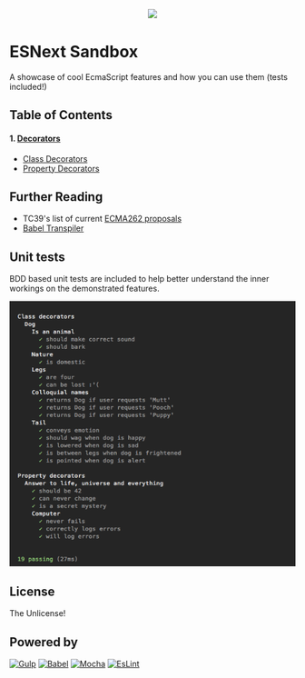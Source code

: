 <p align="center">
<img src="https://upload.wikimedia.org/wikipedia/commons/thumb/6/6a/JavaScript-logo.png/768px-JavaScript-logo.png" width="200">
</p>

ESNext Sandbox
==

A showcase of cool EcmaScript features and how you can use them (tests included!)

## Table of Contents
#### 1. [Decorators](https://github.com/ameyms/esnext-sandbox/tree/master/src/decorators#Decorators)
 - [Class Decorators](https://github.com/ameyms/esnext-sandbox/tree/master/src/decorators#class-decorators)
 - [Property Decorators](https://github.com/ameyms/esnext-sandbox/tree/master/src/decorators#property-decorators)


## Further Reading
- TC39's list of current [ECMA262 proposals](https://github.com/tc39/ecma262)
- [Babel Transpiler](https://babeljs.io/)



## Unit tests
BDD based unit tests are included to help better understand the inner workings on the demonstrated features.

![Tests passing](https://raw.githubusercontent.com/ameyms/esnext-sandbox/master/etc/esnext-tests.png)

## License
The Unlicense!


## Powered by

<a href="http://gulpjs.com/"><img alt="Gulp" src="https://raw.githubusercontent.com/gulpjs/artwork/master/gulp.png" height="32" /></a> <a href="https://babeljs.io/"><img alt="Babel" src="https://raw.githubusercontent.com/babel/logo/master/babel.png" height="32" /></a> <a href="https://mochajs.org/"><img alt="Mocha" src="http://f.cl.ly/items/3l1k0n2A1U3M1I1L210p/Screen%20Shot%202012-02-24%20at%202.21.43%20PM.png" height="48" /></a> <a href="http://eslint.org/"><img alt="EsLint" src="https://raw.githubusercontent.com/eslint/eslint.github.io/master/img/favicon.512x512.png" height="36" /></a>
